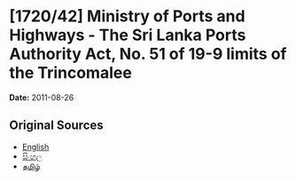 # [1720/42] Ministry of Ports and Highways  - The Sri Lanka Ports Authority Act, No. 51 of 19-9 limits of the Trincomalee

**Date:** 2011-08-26

## Original Sources

- [English](https://documents.gov.lk/view/extra-gazettes/2011/8/1720-42_E.pdf)
- [සිංහල](https://documents.gov.lk/view/extra-gazettes/2011/8/1720-42_S.pdf)
- [தமிழ்](https://documents.gov.lk/view/extra-gazettes/2011/8/1720-42_T.pdf)
